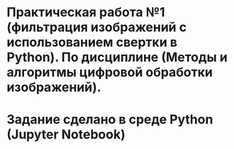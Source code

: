 # Практическая работа №1 (фильтрация изображений с использованием свертки в Python). По дисциплине (Методы и алгоритмы цифровой обработки изображений).
# Задание сделано в среде Python (Jupyter Notebook)
